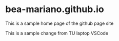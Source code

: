 # bea-mariano.github.io
This is a sample home page of the github page site

This is a sample change from TU laptop VSCode